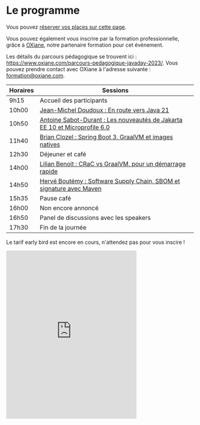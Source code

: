 # Le programme

<!-- MACRO{snippet|debug=false|ignoreDownloadError=false|verbatim=false|file=src/site/resources/fragments/breadcrum.snippet.html} -->

Vous pouvez [réserver vos places sur cette page](https://www.helloasso.com/associations/bjpc/evenements/paris-jug-s-java-day-2023).

Vous pouvez également vous inscrire par la formation professionnelle, grâce à [OXiane](https://www.oxiane.com/), notre partenaire formation pour cet événement.

Les détails du parcours pédagogique se trouvent ici : <https://www.oxiane.com/parcours-pedagogique-javaday-2023/>. Vous pouvez prendre contact avec OXiane à l'adresse suivante : [formation@oxiane.com](mailto:formation@oxiane.com).

| Horaires | Sessions                                                                                          |
|----------|---------------------------------------------------------------------------------------------------|
| 9h15     | Accueil des participants                                                                          |
| 10h00    | [Jean-Michel Doudoux : En route vers Java 21](speakers.md#jean-michel)                            |
| 10h50    | [Antoine Sabot-Durant : Les nouveautés de Jakarta EE 10 et Microprofile 6.0](speakers.md#antoine) |
| 11h40    | [Brian Clozel : Spring Boot 3, GraalVM et images natives](speakers.md#brian)                      |
| 12h30    | Déjeuner et café                                                                                  |
| 14h00    | [Lilian Benoit : CRaC vs GraalVM, pour un démarrage rapide](speakers.md#lilian)                   |
| 14h50    | [Hervé Boutémy : Software Supply Chain, SBOM et signature avec Maven](speakers.md#herve)          |
| 15h35    | Pause café                                                                                        |
| 16h00    | Non encore annoncé                                                                                |
| 16h50    | Panel de discussions avec les speakers                                                            |
| 17h30    | Fin de la journée                                                                                 |

Le tarif early bird est encore en cours, n'attendez pas pour vous inscire !

<iframe id="haWidget" allowtransparency="true" src="https://www.helloasso.com/associations/bjpc/evenements/paris-jug-s-java-day-2023/widget-vignette" style="width: 350px; height: 450px; border: none;"></iframe>

